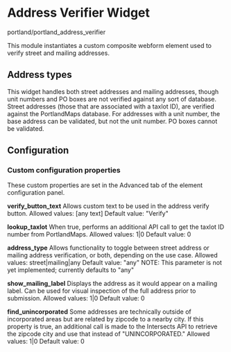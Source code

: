 # Address Verifier Widget

portland/portland_address_verifier

This module instantiates a custom composite webform element used to verify street and mailing addresses.

## Address types

This widget handles both street addresses and mailing addresses, though unit numbers and PO boxes are not verified against any sort of database. Street addresses (those that are associated with a taxlot ID), are verified against the PortlandMaps database. For addresses with a unit number, the base address can be validated, but not the unit number. PO boxes cannot be validated.

## Configuration

### Custom configuration properties

These custom properties are set in the Advanced tab of the element configuration panel.

**verify_button_text**
Allows custom text to be used in the address verify button.
Allowed values: [any text]
Default value: "Verify"

**lookup_taxlot**
When true, performs an additional API call to get the taxlot ID number from PortlandMaps.
Allowed values: 1|0
Default value: 0

**address_type**
Allows functionality to toggle between street address or mailing address verification, or both, depending on the use case.
Allowed values: street|mailing|any
Default value: "any"
NOTE: This parameter is not yet implemented; currently defaults to "any"

**show_mailing_label**
Displays the address as it would appear on a mailing label. Can be used for visual inspection of the full address prior to submission.
Allowed values: 1|0
Default value: 0

**find_unincorporated**
Some addresses are technically outside of incorporated areas but are related by zipcode to a nearby city. If this property is true, an additional call is made to the Intersects API to retrieve the zipcode city and use that instead of "UNINCORPORATED."
Allowed values: 1|0
Default value: 0